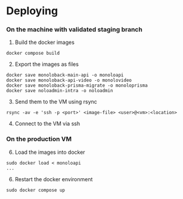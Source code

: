 # Deploying

### On the machine with validated staging branch

1. Build the docker images

```
docker compose build
```

2. Export the images as files

```
docker save monoloback-main-api -o monoloapi
docker save monoloback-api-video -o monolovideo
docker save monoloback-prisma-migrate -o monoloprisma
docker save noloadmin-intra -o noloadmin
```

3. Send them to the VM using rsync

```
rsync -av -e 'ssh -p <port>' <image-file> <user>@<vm>:<location>
```

4. Connect to the VM via ssh

### On the production VM

6. Load the images into docker

```
sudo docker load < monoloapi
...
```

6. Restart the docker environment

```
sudo docker compose up
```
